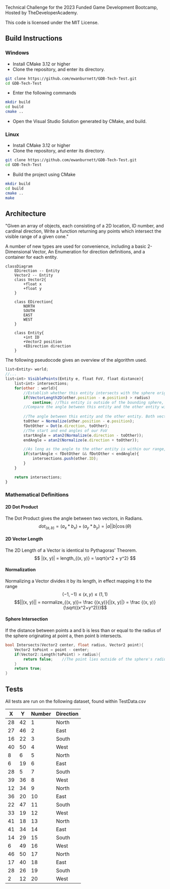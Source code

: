 Technical Challenge for the 2023 Funded Game Development Bootcamp, Hosted by TheDeveloperAcademy. 

This code is licensed under the MIT License. 
## Build Instructions
### Windows
- Install CMake 3.12 or higher
- Clone the repository, and enter its directory. 
```bash
git clone https://github.com/ewanburnett/GDB-Tech-Test.git
cd GDB-Tech-Test
```
- Enter the following commands 
```bash
mkdir build
cd build
cmake ..
```
- Open the Visual Studio Solution generated by CMake, and build. 
### Linux
- Install CMake 3.12 or higher
- Clone the repository, and enter its directory. 
```bash
git clone https://github.com/ewanburnett/GDB-Tech-Test.git
cd GDB-Tech-Test
```
- Build the project using CMake
```bash
mkdir build
cd build
cmake ..
make
```

## Architecture
"Given an array of objects, each consisting of a 2D location, ID number, and cardinal direction, Write a function returning any points which intersect the visible range of a given cone."

A number of new types are used for convenience, including a basic 2-Dimensional Vector, An Enumeration for direction definitions, and a container for each entity. 
```mermaid
classDiagram
	EDirection -- Entity
	Vector2 -- Entity
	class Vector2{
		+float x
		+float y
	}
	
	class EDirection{
		NORTH
		SOUTH
		EAST
		WEST
	}
	
	class Entity{
		+int ID
		+Vector2 position
		+EDirection direction
	}
```

The following pseudocode gives an overview of the algorithm used.
```javascript
list<Entity> world;
//...
list<int> VisiblePoints(Entity e, float FoV, float distance){
	list<int> intersections;
	for(other : world){
		//Establish whether this entity intersects with the sphere originating from e, with radius of distance. 
		if(VectorLength2D(other.position - e.position) > radius)
			continue; //This entity is outside of the bounding sphere, so skip it. 
		//Compare the angle between this entity and the other entity with our FoV. 
		
		//The angle between this entity and the other entity. Both vectors need to be normalized.
		toOther = Normalize(other.position - e.position);
		fDotOther = Dot(e.direction, toOther);
		//The start and end angles of our FoV
		startAngle = atan2(Normalize(e.direction - toOther));
		endAngle = atan2(Normalize(e.direction + toOther));

		//As long as the angle to the other entity is within our range, an intersection has occurred. 
		if(startAngle < fDotOther && fDotOther < endAngle){
			intersections.push(other.ID);
		}
	}

	return intersections;
}
```

### Mathematical Definitions
#### 2D Dot Product 
The Dot Product gives the angle between two vectors, in Radians. 
$$dot_{(a, b)} = (a_x * b_x) + (a_y * b_y) = |a||b|\cos(\theta) $$
#### 2D Vector Length
The 2D Length of a Vector is identical to Pythagoras' Theorem. 
$$
|(x, y)| = length_{(x, y)} = \sqrt{x^2 + y^2}
$$
#### Normalization
Normalizing a Vector divides it by its length, in effect mapping it to the range $${(-1, -1)} \le {(x, y)} \le {(1, 1)} $$
$$||(x, y)|| = normalize_{(x, y)}= \frac {(x,y)}{|(x, y)|} = \frac {(x, y)}{\sqrt{(x^2+y^2)}}$$
#### Sphere Intersection
If the distance between points a and b is less than or equal to the radius of the sphere originating at point a, then point b intersects. 
```c++
bool Intersects(Vector2 center, float radius, Vector2 point){
	Vector2 toPoint = point - center;
	if(Vector2::Length(toPoint) > radius){
		return false;    //The point lies outside of the sphere's radius. 
	}
	return true; 
}
```

## Tests
All tests are run on the following dataset, found within TestData.csv

| X | Y | Number | Direction |
|-|-|-|-|
| 28| 42| 1| North|
|27|46|2|East|
|16|22|3|South|
|40|50|4|West|
|8|6|5|North|
|6|19|6|East|
|28|5|7|South|
|39|36|8|West|
|12|34|9|North|
|36|20|10|East|
|22|47|11|South|
|33|19|12|West|
|41|18|13|North|
|41|34|14|East|
|14|29|15|South|
|6|49|16|West|
|46|50|17|North|
|17|40|18|East|
|28|26|19|South|
|2|12|20|West|


